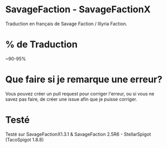 # SavageFaction - SavageFactionX

Traduction en français de Savage Faction / Illyria Faction.

# % de Traduction

~90-95%

# Que faire si je remarque une erreur?

Vous pouvez créer un pull request pour corriger l'erreur, ou si vous ne savez pas faire, de créer une issue afin que je puisse corriger.

# Testé

Testé sur SavageFactionX1.3.1 & SavageFaction 2.5R6 - StellarSpigot (TacoSpigot 1.8.8)



